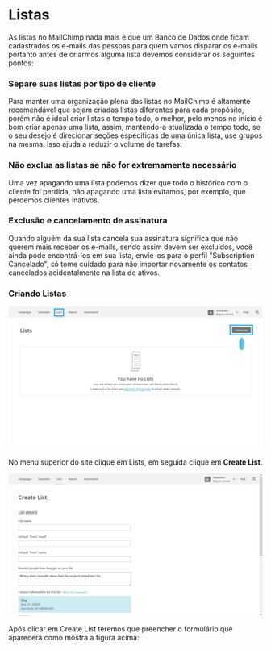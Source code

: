 # Listas

As listas no MailChimp nada mais é que um Banco de Dados onde ficam cadastrados os e-mails das pessoas para quem vamos disparar os e-mails portanto antes de criarmos alguma lista devemos considerar os seguintes pontos:

### Separe suas listas por tipo de cliente

Para manter uma organização plena das listas no MailChimp é altamente recomendável que sejam criadas listas diferentes para cada propósito, porém não é ideal criar listas o tempo todo, o melhor, pelo menos no inicio é bom criar apenas uma lista, assim, mantendo-a atualizada o tempo todo, se o seu desejo é direcionar seções específicas de uma única lista, use grupos na mesma. Isso ajuda a reduzir o volume de tarefas.

### Não exclua as listas se não for extremamente necessário

Uma vez apagando uma lista podemos dizer que todo o histórico com o cliente foi perdida, não apagando uma lista evitamos, por exemplo, que perdemos clientes inativos.

### Exclusão e cancelamento de assinatura

Quando alguém da sua lista cancela sua assinatura significa que não querem mais receber os e-mails, sendo assim devem ser excluídos, você ainda pode encontrá-los  em sua lista, envie-os para o perfil "Subscription Cancelado", só tome cuidado para não importar novamente os contatos cancelados acidentalmente na lista de ativos.

### Criando Listas

![](mailchimp-criando_listas.png)

No menu superior do site clique em Lists, em seguida clique em **Create List**.

![](mailchimp-criando_listas_1.png)

Após clicar em Create List teremos que preencher o formulário que aparecerá como mostra a figura acima:


